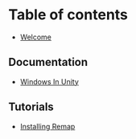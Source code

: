 # Table of contents

* [Welcome](README.md)

## Documentation
* [Windows In Unity](Documentation\unity-windows.md)

## Tutorials

* [Installing Remap](tutorials/installing-remap.md)
